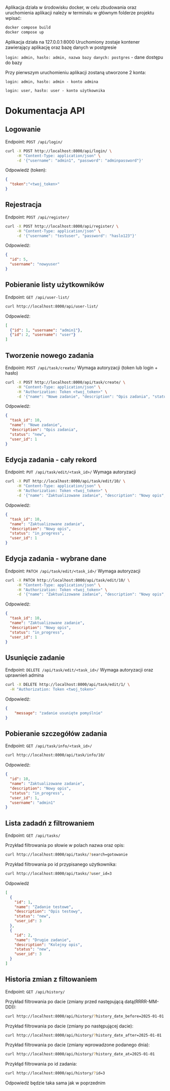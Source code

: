 Aplikacja działa w środowisku docker, w celu zbudowania oraz uruchomienia aplikacji należy w terminalu w głównym folderze projektu wpisać:

```bash
docker compose build
docker compose up
```

Aplikacja działa na 127.0.0.1:8000
Uruchomiony zostaje kontener zawierający aplikację oraz bazę danych w postgresie

  `login: admin, hasło: admin, nazwa bazy danych: postgres` - dane dostępu do bazy

Przy pierwszym uruchomieniu aplikacji zostaną utworzone 2 konta:

  `login: admin, hasło: admin - konto admina`
  
  `login: user, hasło: user - konto użytkownika`

# Dokumentacja API

## Logowanie

Endpoint: `POST /api/login/`

```bash
curl -X POST http://localhost:8000/api/login/ \
     -H "Content-Type: application/json" \
     -d '{"username": "admin1", "password": "adminpassword"}'
```
Odpowiedź (token):
```json
{
  "token":"<twoj_token>"
}
```

## Rejestracja

Endpoint:  `POST /api/register/`

```bash
curl -X POST http://localhost:8000/api/register/ \
     -H "Content-Type: application/json" \
     -d '{"username": "testuser", "password": "haslo123"}'
```
Odpowiedź:
```json
{
  "id": 5,
  "username": "nowyuser"
}
```

## Pobieranie listy użytkowników

Endpoint: `GET /api/user-list/`
```bash
curl http://localhost:8000/api/user-list/
```
Odpowiedź:
```json
[
  {"id": 1, "username": "admin1"},
  {"id": 2, "username": "user"}
]
```

## Tworzenie nowego zadania

Endpoint: `POST /api/task/create/`
Wymaga autoryzacji (token lub login + hasło)

```bash
curl -X POST http://localhost:8000/api/task/create/ \
     -H "Content-Type: application/json" \
     -H "Authorization: Token <twoj_token>" \
     -d '{"name": "Nowe zadanie", "description": "Opis zadania", "status": "new", "user_id": 1}'
```
Odpowiedź:
```json
{
  "task_id": 10,
  "name": "Nowe zadanie",
  "description": "Opis zadania",
  "status": "new",
  "user_id": 1
}
```

## Edycja zadania - cały rekord

Endpoint: `PUT /api/task/edit/<task_id>/`
Wymaga autoryzacji

```bash
curl -X PUT http://localhost:8000/api/task/edit/10/ \
     -H "Content-Type: application/json" \
     -H "Authorization: Token <twoj_token>" \
     -d '{"name": "Zaktualizowane zadanie", "description": "Nowy opis", "status": "in_progress", "user_id": 1}'
```
Odpowiedź:
```json
{
  "task_id": 10,
  "name": "Zaktualizowane zadanie",
  "description": "Nowy opis",
  "status": "in_progress",
  "user_id": 1
}
```

## Edycja zadania - wybrane dane

Endpoint: `PATCH /api/task/edit/<task_id>/`
Wymaga autoryzacji

```bash
curl -X PATCH http://localhost:8000/api/task/edit/10/ \
     -H "Content-Type: application/json" \
     -H "Authorization: Token <twoj_token>" \
     -d '{"name": "Zaktualizowane zadanie", "description": "Nowy opis", "status": "in_progress", "user_id": 1}'
```
Odpowiedź:
```json
{
  "task_id": 10,
  "name": "Zaktualizowane zadanie",
  "description": "Nowy opis",
  "status": "in_progress",
  "user_id": 1
}
```

## Usunięcie zadanie

Endpoint: `DELETE /api/task/edit/<task_id>/`
Wymaga autoryzacji oraz uprawnień admina

```bash
curl -X DELETE http://localhost:8000/api/task/edit/1/ \
  -H "Authorization: Token <twoj_token>"
```
Odpowiedź:
```json
{
    "message": "zadanie usunięte pomyślnie"
}
```

## Pobieranie szczegółów zadania

Endpoint: `GET /api/task/info/<task_id>/`

```bash
curl http://localhost:8000/api/task/info/10/
```
Odpowiedź:
```json
{
  "id": 10,
  "name": "Zaktualizowane zadanie",
  "description": "Nowy opis",
  "status": "in_progress",
  "user_id": 1,
  "username": "admin1"
}
```

## Lista zadadń z filtrowaniem

Endpoint: `GET /api/tasks/`

Przykład filtrowania po słowie w polach nazwa oraz opis:
```bash
curl http://localhost:8000/api/tasks/?search=gotowanie
```
Przykład filtrowania po id przypisanego użytkownika:
```bash
curl http://localhost:8000/api/tasks/?user_id=3
```
Odpowiedź
```json
[
  {
    "id": 1,
    "name": "Zadanie testowe",
    "description": "Opis testowy",
    "status": "new",
    "user_id": 3
  },
  {
    "id": 2,
    "name": "Drugie zadanie",
    "description": "Kolejny opis",
    "status": "new",
    "user_id": 3
  }
]
```

## Historia zmian z filtowaniem

Endpoint: `GET /api/history/`

Przykład filtrowania po dacie (zmiany przed następującą datą(RRRR-MM-DD)):
```bash
curl http://localhost:8000/api/history/?history_date_before=2025-01-01
```

Przykład filtrowania po dacie (zmiany po następującej dacie):
```bash
curl http://localhost:8000/api/history/?history_date_after=2025-01-01
```

Przykład filtrowania po dacie (zmiany wprowadzone podanego dnia):
```bash
curl http://localhost:8000/api/history/?history_date_at=2025-01-01
```
Przykłąd filtrowania po id zadania:
```bash
curl http://localhost:8000/api/history/?id=3
```

Odpowiedź będzie taka sama jak w poprzednim

